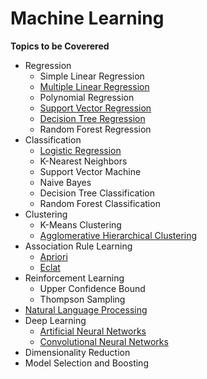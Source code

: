 # Machine Learning

**Topics to be Coverered**
  * Regression
       * Simple Linear Regression
       * [Multiple Linear Regression](https://github.com/detel/Machine-Learning/tree/master/MultipleLinearRegression)
       * Polynomial Regression
       * [Support Vector Regression](https://github.com/detel/Machine-Learning/tree/master/SupportVectorRegressor)
       * [Decision Tree Regression](https://github.com/detel/Machine-Learning/tree/master/DecisionTreeRegression)
       * Random Forest Regression
  * Classification
       * [Logistic Regression](https://github.com/detel/Machine-Learning/tree/master/LogisticRegression)
       * K-Nearest Neighbors
       * Support Vector Machine
       * Naive Bayes
       * Decision Tree Classification
       * Random Forest Classification
  * Clustering
       * K-Means Clustering
       * [Agglomerative Hierarchical Clustering](https://github.com/detel/Machine-Learning/tree/master/AgglomerativeHierarchicalClustering)
  * Association Rule Learning
       * [Apriori](https://github.com/detel/Machine-Learning/tree/master/AprioriAlgorithm)
       * [Eclat](https://github.com/detel/Machine-Learning/tree/master/EclatAlgorithm)
  * Reinforcement Learning
       * Upper Confidence Bound
       * Thompson Sampling
  * [Natural Language Processing](https://github.com/detel/Machine-Learning/tree/master/NaturalLanguageProcessing)
  * Deep Learning
       * [Artificial Neural Networks](https://github.com/detel/Machine-Learning/tree/master/ArtificialNeuralNetwork)
       * [Convolutional Neural Networks](https://github.com/detel/Machine-Learning/tree/master/ConvolutionalNeuralNetwork)
  * Dimensionality Reduction
  * Model Selection and Boosting
